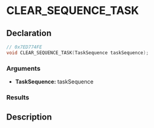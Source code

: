 # CLEAR_SEQUENCE_TASK

## Declaration
```cpp
// 0x7ED774FE
void CLEAR_SEQUENCE_TASK(TaskSequence taskSequence);
```

### Arguments
- **TaskSequence:** taskSequence

### Results

## Description
